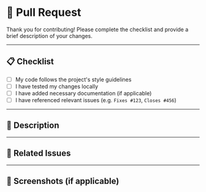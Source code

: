 # 🚀 Pull Request

Thank you for contributing! Please complete the checklist and provide a brief description of your changes.

---

## 📋 Checklist

- [ ] My code follows the project's style guidelines
- [ ] I have tested my changes locally
- [ ] I have added necessary documentation (if applicable)
- [ ] I have referenced relevant issues (e.g. `Fixes #123`, `Closes #456`)

---

## 📝 Description

<!-- Describe your changes in detail. Include motivation and context. -->

---

## 🔗 Related Issues

<!-- If applicable, reference the issue number. For example: Fixes #123 -->

---

## 📸 Screenshots (if applicable)

<!-- Add screenshots or screen recordings if your PR modifies UI/UX -->
